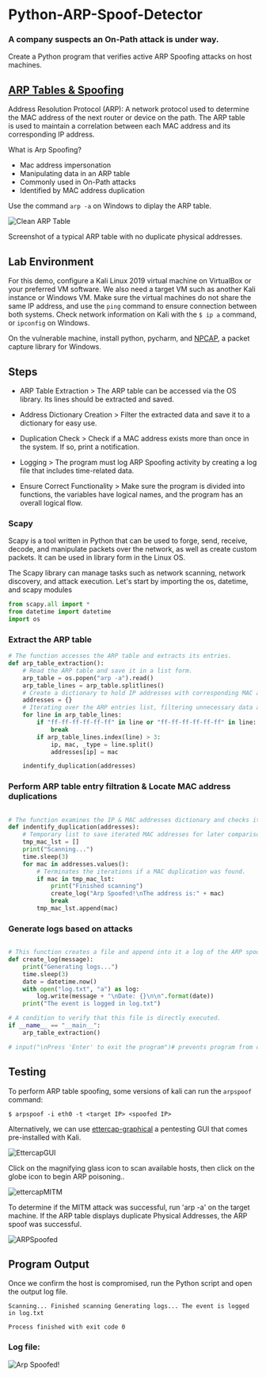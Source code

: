 # Python-ARP-Spoof-Detector
### A company suspects an On-Path attack is under way.

Create a Python program that verifies active ARP Spoofing attacks on host machines.

## [ARP Tables & Spoofing](https://www.cisco.com/assets/sol/sb/Switches_Emulators_v2_2_015/help/nk_configuring_ip_information19.html)

Address Resolution Protocol (ARP): A network protocol used to determine the MAC address of the next router or device on the path. The ARP table is used to maintain a correlation between each MAC address and its corresponding IP address.

What is Arp Spoofing?

- Mac address impersonation
- Manipulating data in an ARP table
- Commonly used in On-Path attacks
- Identified by MAC address duplication

Use the command `arp -a` on Windows to diplay the ARP table. 

![Clean ARP Table](https://github.com/albertdiaz13/Python-ARP-Spoof-Detector/assets/18507384/074220fe-b59d-483e-8a6b-1afb35811648)

Screenshot of a typical ARP table with no duplicate physical addresses.

## Lab Environment

For this demo, configure a Kali Linux 2019 virtual machine on VirtualBox or your preferred VM software. We also need a target VM such as another Kali instance or Windows VM. Make sure the virtual machines do not share the same IP address, and use the `ping` command to ensure connection between both systems. Check network information on Kali with the `$ ip a` command, or `ipconfig` on Windows.

On the vulnerable machine, install python, pycharm, and [NPCAP](https://npcap.com/), a packet capture library for Windows.

## Steps

+ ARP Table Extraction > The ARP table can be accessed via the OS library. Its lines should be extracted and saved.

+ Address Dictionary Creation > Filter the extracted data and save it to a dictionary for easy use.

+ Duplication Check > Check if a MAC address exists more than once in the system. If so, print a notification. 

+ Logging > The program must log ARP Spoofing activity by creating a log file that includes time-related data.

+ Ensure Correct Functionality > Make sure the program is divided into functions, the variables have logical names, and the program has an overall logical flow.

### Scapy 
Scapy is a tool written in Python that can be used to forge, send, receive, decode, and manipulate packets over the network, as well as create custom packets. It can be used in library form in the Linux OS.

The Scapy library can manage tasks such as network scanning, network discovery, and attack execution.
Let's start by importing the os, datetime, and scapy modules
```python
from scapy.all import *
from datetime import datetime
import os 
```
### Extract the ARP table
```python
# The function accesses the ARP table and extracts its entries.
def arp_table_extraction():
    # Read the ARP table and save it in a list form.
    arp_table = os.popen("arp -a").read()
    arp_table_lines = arp_table.splitlines()
    # Create a dictionary to hold IP addresses with corresponding MAC addresses.
    addresses = {}
    # Iterating over the ARP entries list, filtering unnecessary data and saving IP & MAC addresses
    for line in arp_table_lines:
        if "ff-ff-ff-ff-ff-ff" in line or "ff-ff-ff-ff-ff-ff" in line:
            break
        if arp_table_lines.index(line) > 3:
            ip, mac, _type = line.split()
            addresses[ip] = mac

    indentify_duplication(addresses)
```

### Perform ARP table entry filtration & Locate MAC address duplications
```python

# The function examines the IP & MAC addresses dictionary and checks it for MAC duplication.
def indentify_duplication(addresses):
    # Temporary list to save iterated MAC addresses for later comparison.
    tmp_mac_lst = []
    print("Scanning...")
    time.sleep(3)
    for mac in addresses.values():
        # Terminates the iterations if a MAC duplication was found.
        if mac in tmp_mac_lst:
            print("Finished scanning")
            create_log("Arp Spoofed!\nThe address is:" + mac)
            break
        tmp_mac_lst.append(mac)
```

### Generate logs based on attacks
```python

# This function creates a file and append into it a log of the ARP spoofing event.
def create_log(message):
    print("Generating logs...")
    time.sleep(3)
    date = datetime.now()
    with open("log.txt", "a") as log:
        log.write(message + "\nDate: {}\n\n".format(date))
    print("The event is logged in log.txt")

# A condition to verify that this file is directly executed.
if __name__ == "__main__":
    arp_table_extraction()

# input("\nPress 'Enter' to exit the program")# prevents program from closing upon execution

```
## Testing

To perform ARP table spoofing, some versions of kali can run the `arpspoof` command:

`$ arpspoof -i eth0 -t <target IP> <spoofed IP>`

Alternatively, we can use [ettercap-graphical](https://www.kali.org/tools/ettercap/) a pentesting GUI that comes pre-installed with Kali.

![EttercapGUI](https://github.com/albertdiaz13/Python-ARP-Spoof-Detector/assets/18507384/f7ac2e90-ecc0-4761-96ae-a80042546b8d)


Click on the magnifying glass icon to scan available hosts, then click on the globe icon to begin ARP poisoning..

![ettercapMITM](https://github.com/albertdiaz13/Python-ARP-Spoof-Detector/assets/18507384/4a1e3aaa-0eb0-4c6a-89ab-a18cf517285a)

To determine if the MITM attack was successful, run 'arp -a' on the target machine. If the ARP table displays duplicate Physical Addresses, the ARP spoof was successful.

![ARPSpoofed](https://github.com/albertdiaz13/Python-ARP-Spoof-Detector/assets/18507384/c6c5f5e4-8c55-4cbe-bba1-07f47446c0f4)

## Program Output

Once we confirm the host is compromised, run the Python script and open the output log file. 

`Scanning...
Finished scanning
Generating logs...
The event is logged in log.txt`

`Process finished with exit code 0`

### Log file:

![Arp Spoofed!](https://github.com/albertdiaz13/Python-ARP-Spoof-Detector/assets/18507384/9989ecd2-b5bd-4520-a73c-58aa7c5b18e0)



